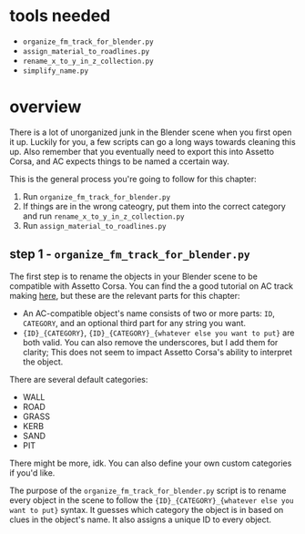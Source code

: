# tools needed
- `organize_fm_track_for_blender.py`
- `assign_material_to_roadlines.py`
- `rename_x_to_y_in_z_collection.py`
- `simplify_name.py`

# overview
There is a lot of unorganized junk in the Blender scene when you first open it up. Luckily for you, a few scripts can go a long ways towards cleaning this up. Also remember that you eventually need to export this into Assetto Corsa, and AC expects things to be named a ccertain way.

This is the general process you're going to follow for this chapter:
1. Run `organize_fm_track_for_blender.py`
2. If things are in the wrong cateogry, put them into the correct category and run `rename_x_to_y_in_z_collection.py`
3. Run `assign_material_to_roadlines.py`

## step 1 - `organize_fm_track_for_blender.py`
The first step is to rename the objects in your Blender scene to be compatible with Assetto Corsa. You can find the a good tutorial on AC track making [here](https://assettocorsamods.net/threads/build-your-first-track-basic-guide.12/), but these are the relevant parts for this chapter:

- An AC-compatible object's name consists of two or more parts: `ID`, `CATEGORY`, and an optional third part for any string you want.
- `{ID}_{CATEGORY}`, `{ID}_{CATEGORY}_{whatever else you want to put}` are both valid. You can also remove the underscores, but I add them for clarity; This does not seem to impact Assetto Corsa's ability to interpret the object.

There are several default categories:
- WALL
- ROAD
- GRASS
- KERB
- SAND
- PIT

There might be more, idk. You can also define your own custom categories if you'd like.

The purpose of the `organize_fm_track_for_blender.py` script is to rename every object in the scene to follow the `{ID}_{CATEGORY}_{whatever else you want to put}` syntax. It guesses which category the object is in based on clues in the object's name. It also assigns a unique ID to every object.
